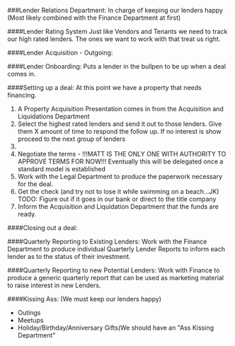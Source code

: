 
###Lender Relations Department:
In charge of keeping our lenders happy
(Most likely combined with the Finance Department at first)


####Lender Rating System
Just like Vendors and Tenants we need to track our high rated lenders. The ones we want to work with that treat us right.


####Lender Acquisition - Outgoing:


####Lender Onboarding:
Puts a lender in the bullpen to be up when a deal comes in.




####Setting up a deal:
At this point we have a property that needs financing. 


1. A Property Acquisition Presentation comes in from the Acquisition and Liquidations Department
2. Select the highest rated lenders and send it out to those lenders. Give them X amount of time to respond the follow up. If no interest is show proceed to the next group of lenders
3. 
4. Negotiate the terms - !!!MATT IS THE ONLY ONE WITH AUTHORITY TO APPROVE TERMS FOR NOW!!! Eventually this will be delegated once a standard model is established 
5. Work with the Legal Department to produce the paperwork necessary for the deal.
6. Get the check (and try not to lose it while swimming on a beach...JK) TODO: Figure out if it goes in our bank or direct to the title company
7. Inform the Acquisition and Liquidation Department that the funds are ready.




####Closing out a deal:






####Quarterly Reporting to Existing Lenders:
Work with the Finance Department to produce individual Quarterly Lender Reports to inform each lender as to the status of their investment.




####Quarterly Reporting to new Potential Lenders:
Work with Finance to produce a generic quarterly report that can be used as marketing material to raise interest in new Lenders.


####Kissing Ass:
(We must keep our lenders happy)
- Outings
- Meetups
- Holiday/Birthday/Anniversary Gifts(We should have an "Ass Kissing Department"




